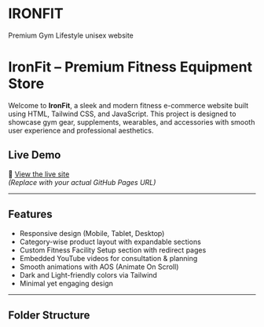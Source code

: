# IRONFIT
Premium Gym Lifestyle unisex website 
# IronFit – Premium Fitness Equipment Store

Welcome to **IronFit**, a sleek and modern fitness e-commerce website built using HTML, Tailwind CSS, and JavaScript. This project is designed to showcase gym gear, supplements, wearables, and accessories with smooth user experience and professional aesthetics.

## Live Demo

🔗 [View the live site](https://yourusername.github.io/ironfit/)  
*(Replace with your actual GitHub Pages URL)*

---

## Features

- Responsive design (Mobile, Tablet, Desktop)
- Category-wise product layout with expandable sections
- Custom Fitness Facility Setup section with redirect pages
- Embedded YouTube videos for consultation & planning
- Smooth animations with AOS (Animate On Scroll)
- Dark and Light-friendly colors via Tailwind
- Minimal yet engaging design

---

## Folder Structure
